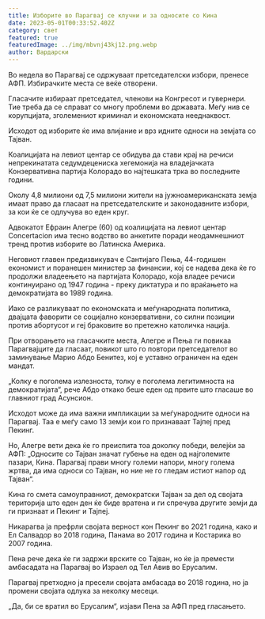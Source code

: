 ```yaml
---
title: Изборите во Парагвај се клучни и за односите со Кина
date: 2023-05-01T00:33:52.402Z
category: свет
featured: true
featuredImage: ../img/mbvnj43kj12.png.webp
author: Вардарски
---
```


Во недела во Парагвај се одржуваат претседателски избори, пренесе АФП. Избирачките места се веќе отворени.

Гласачите избираат претседател, членови на Конгресот и гувернери. Тие треба да се справат со многу проблеми во државата. Меѓу нив се корупцијата, зголемениот криминал и економската нееднаквост.

Исходот од изборите ќе има влијание и врз идните односи на земјата со Тајван.

Коалицијата на левиот центар се обидува да стави крај на речиси непрекинатата седумдецениска хегемонија на владејачката Конзервативна партија Колорадо во најтешката трка во последните години.

Околу 4,8 милиони од 7,5 милиони жители на јужноамериканската земја имаат право да гласаат на претседателските и законодавните избори, за кои ќе се одлучува во еден круг.

Адвокатот Ефраин Алегре (60) од коалицијата на левиот центар Concertacion има тесно водство во анкетите поради неодамнешниот тренд против изборите во Латинска Америка.

Неговиот главен предизвикувач е Сантијаго Пења, 44-годишен економист и поранешен министер за финансии, кој се надева дека ќе го продолжи владеењето на партијата Колорадо, која владее речиси континуирано од 1947 година - преку диктатура и по враќањето на демократијата во 1989 година.

Иако се разликуваат по економската и меѓународната политика, двајцата фаворити се социјално конзервативни, со силни позиции против абортусот и геј браковите во претежно католичка нација.

При отворањето на гласачките места, Алегре и Пења ги повикаа Парагвајците да гласаат, повикот што го повтори претседателот во заминување Марио Абдо Бенитез, кој е уставно ограничен на еден мандат.

„Колку е поголема излезноста, толку е поголема легитимноста на демократијата“, рече Абдо откако беше еден од првите што гласаше во главниот град Асунсион.

Исходот може да има важни импликации за меѓународните односи на Парагвај. Таа е меѓу само 13 земји кои го признаваат Тајпеј пред Пекинг.

Но, Алегре вети дека ќе го преиспита тоа доколку победи, велејќи за АФП: „Односите со Тајван значат губење на еден од најголемите пазари, Кина. Парагвај прави многу големи напори, многу голема жртва, да има односи со Тајван, но ние не го гледам истиот напор од Тајван“.

Кина го смета самоуправниот, демократски Тајван за дел од својата територија што еден ден ќе биде вратена и ги спречува другите земји да ги признаат и Пекинг и Тајпеј.

Никарагва ја префрли својата верност кон Пекинг во 2021 година, како и Ел Салвадор во 2018 година, Панама во 2017 година и Костарика во 2007 година.

Пена рече дека ќе ги задржи врските со Тајван, но ќе ја премести амбасадата на Парагвај во Израел од Тел Авив во Ерусалим.

Парагвај претходно ја пресели својата амбасада во 2018 година, но ја промени својата одлука за неколку месеци.

„Да, би се вратил во Ерусалим“, изјави Пена за АФП пред гласањето.
